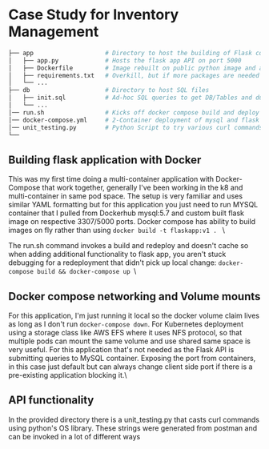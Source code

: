 
# Case Study for Inventory Management
``` bash
├── app                    # Directory to host the building of Flask container
│   ├── app.py             # Hosts the flask app API on port 5000
│   ├── Dockerfile         # Image rebuilt on public python image and adding in app.py
│   ├── requirements.txt   # Overkill, but if more packages are needed this is cleaner
│   └── ...                
├── db                     # Directory to host SQL files
│   ├── init.sql           # Ad-hoc SQL queries to get DB/Tables and dummy data inserted
│   └── ...                
│── run.sh                 # Kicks off docker compose build and deploy - Nice to have for testing
│── docker-compose.yml     # 2-Container deployment of mysql and flask app
│── unit_testing.py        # Python Script to try various curl commands for POST/GET
└──
```

## Building flask application with Docker

This was my first time doing a multi-container application with Docker-Compose that work together, generally I've been working in the k8 and multi-container in same pod space. The setup is very familiar and uses similar YAML formatting but for this application you just need to run MYSQL container that I pulled from Dockerhub mysql:5.7 and custom built flask image on respective 3307/5000 ports. Docker compose has ability to build images on fly rather than using ```docker build -t flaskapp:v1 . ``` \

The run.sh command invokes a build and redeploy and doesn't cache so when adding additional functionality to flask app, you aren't stuck debugging for a redeployment that didn't pick up local change: ```docker-compose build && docker-compose up ```\

## Docker compose networking and Volume mounts

For this application, I'm just running it local so the docker volume claim lives as long as I don't run ```docker-compose down```. For Kubernetes deployment using a storage class like AWS EFS where it uses NFS protocol, so that multiple pods can mount the same volume and use shared same space is very useful. For this application that's not needed as the Flask API is submitting queries to MySQL container. Exposing the port from containers, in this case just default but can always change client side port if there is a pre-existing application blocking it.\

## API functionality

In the provided directory there is a unit_testing.py that casts curl commands using python's OS library. These strings were generated from postman and can be invoked in a lot of different ways
